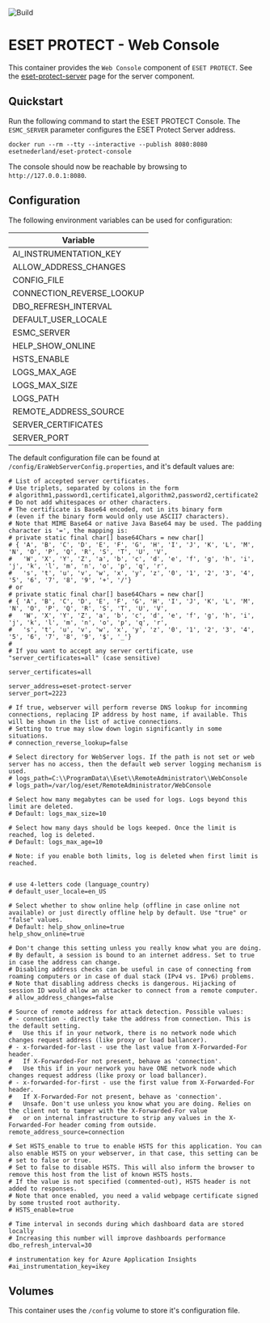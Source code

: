 ![Build](https://github.com/UnauthorizedAccessBV/ESET-Protect-Docker-Console/actions/workflows/build.yml/badge.svg)

# ESET PROTECT - Web Console

This container provides the `Web Console` component of `ESET PROTECT`. See the [eset-protect-server](https://hub.docker.com/r/esetnederland/eset-protect-server) page for the server component.

## Quickstart
Run the following command to start the ESET PROTECT Console. The `ESMC_SERVER` parameter configures the ESET Protect Server address.

```shell
docker run --rm --tty --interactive --publish 8080:8080 esetnederland/eset-protect-console
```

The console should now be reachable by browsing to `http://127.0.0.1:8080`.

## Configuration
The following environment variables can be used for configuration:

| Variable                  | 
| ------------------------- | 
| AI_INSTRUMENTATION_KEY    | 
| ALLOW_ADDRESS_CHANGES     | 
| CONFIG_FILE               | 
| CONNECTION_REVERSE_LOOKUP | 
| DBO_REFRESH_INTERVAL      | 
| DEFAULT_USER_LOCALE       | 
| ESMC_SERVER               | 
| HELP_SHOW_ONLINE          | 
| HSTS_ENABLE               | 
| LOGS_MAX_AGE              | 
| LOGS_MAX_SIZE             | 
| LOGS_PATH                 |
| REMOTE_ADDRESS_SOURCE     |
| SERVER_CERTIFICATES       |
| SERVER_PORT               |

The default configuration file can be found at `/config/EraWebServerConfig.properties`, and it's default values are:

```properties
# List of accepted server certificates.
# Use triplets, separated by colons in the form
# algorithm1,password1,certificate1,algorithm2,password2,certificate2
# Do not add whitespaces or other characters.
# The certificate is Base64 encoded, not in its binary form
# (even if the binary form would only use ASCII7 characters).
# Note that MIME Base64 or native Java Base64 may be used. The padding character is '=', the mapping is:
# private static final char[] base64Chars = new char[]
# { 'A', 'B', 'C', 'D', 'E', 'F', 'G', 'H', 'I', 'J', 'K', 'L', 'M', 'N', 'O', 'P', 'Q', 'R', 'S', 'T', 'U', 'V',
#   'W', 'X', 'Y', 'Z', 'a', 'b', 'c', 'd', 'e', 'f', 'g', 'h', 'i', 'j', 'k', 'l', 'm', 'n', 'o', 'p', 'q', 'r',
#   's', 't', 'u', 'v', 'w', 'x', 'y', 'z', '0', '1', '2', '3', '4', '5', '6', '7', '8', '9', '+', '/'}
# or
# private static final char[] base64Chars = new char[]
# { 'A', 'B', 'C', 'D', 'E', 'F', 'G', 'H', 'I', 'J', 'K', 'L', 'M', 'N', 'O', 'P', 'Q', 'R', 'S', 'T', 'U', 'V',
#   'W', 'X', 'Y', 'Z', 'a', 'b', 'c', 'd', 'e', 'f', 'g', 'h', 'i', 'j', 'k', 'l', 'm', 'n', 'o', 'p', 'q', 'r',
#   's', 't', 'u', 'v', 'w', 'x', 'y', 'z', '0', '1', '2', '3', '4', '5', '6', '7', '8', '9', '$', '_'}
#
# If you want to accept any server certificate, use "server_certificates=all" (case sensitive)

server_certificates=all

server_address=eset-protect-server
server_port=2223

# If true, webserver will perform reverse DNS lookup for incomming connections, replacing IP address by host name, if available. This will be shown in the list of active connections.
# Setting to true may slow down login significantly in some situations.
# connection_reverse_lookup=false

# Select directory for WebServer logs. If the path is not set or web server has no access, then the default web server logging mechanism is used.
# logs_path=C:\\ProgramData\\Eset\\RemoteAdministrator\\WebConsole
# logs_path=/var/log/eset/RemoteAdministrator/WebConsole

# Select how many megabytes can be used for logs. Logs beyond this limit are deleted.
# Default: logs_max_size=10

# Select how many days should be logs keeped. Once the limit is reached, log is deleted.
# Default: logs_max_age=10

# Note: if you enable both limits, log is deleted when first limit is reached.


# use 4-letters code (language_country)
# default_user_locale=en_US

# Select whether to show online help (offline in case online not available) or just directly offline help by default. Use "true" or "false" values.
# Default: help_show_online=true
help_show_online=true

# Don't change this setting unless you really know what you are doing.
# By default, a session is bound to an internet address. Set to true in case the address can change.
# Disabling address checks can be useful in case of connecting from roaming computers or in case of dual stack (IPv4 vs. IPv6) problems.
# Note that disabling address checks is dangerous. Hijacking of session ID would allow an attacker to connect from a remote computer.
# allow_address_changes=false

# Source of remote address for attack detection. Possible values:
# - connection - directly take the address from connection. This is the default setting.
#   Use this if in your network, there is no network node which changes request address (like proxy or load ballancer).
# - x-forwarded-for-last - use the last value from X-Forwarded-For header.
#   If X-Forwarded-For not present, behave as 'connection'.
#   Use this if in your nerwork you have ONE network node which changes request address (like proxy or load ballancer).
# - x-forwarded-for-first - use the first value from X-Forwarded-For header.
#   If X-Forwarded-For not present, behave as 'connection'.
#   Unsafe. Don't use unless you know what you are doing. Relies on the client not to tamper with the X-Forwarded-For value
#   or on internal infrastructure to strip any values in the X-Forwarded-For header coming from outside.
remote_address_source=connection

# Set HSTS_enable to true to enable HSTS for this application. You can also enable HSTS on your webserver, in that case, this setting can be
# set to false or true.
# Set to false to disable HSTS. This will also inform the browser to remove this host from the list of known HSTS hosts.
# If the value is not specified (commented-out), HSTS header is not added to responses.
# Note that once enabled, you need a valid webpage certificate signed by some trusted root authority.
# HSTS_enable=true

# Time interval in seconds during which dashboard data are stored locally
# Increasing this number will improve dashboards performance
dbo_refresh_interval=30

# instrumentation key for Azure Application Insights
#ai_instrumentation_key=ikey
```

## Volumes
This container uses the `/config` volume to store it's configuration file.